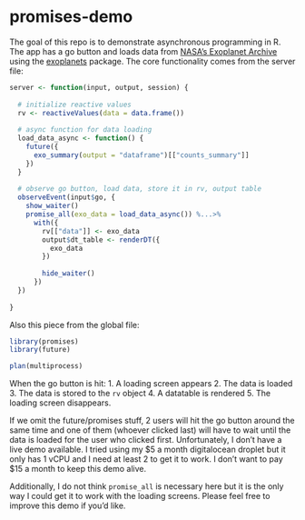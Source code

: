 
<!-- README.md is generated from README.Rmd. Please edit that file -->

# promises-demo

<!-- badges: start -->

<!-- badges: end -->

The goal of this repo is to demonstrate asynchronous programming in R.
The app has a go button and loads data from [NASA’s Exoplanet
Archive](https://exoplanetarchive.ipac.caltech.edu/) using the
[exoplanets](https://github.com/tyluRp/exoplanets) package. The core
functionality comes from the server file:

``` r
server <- function(input, output, session) {
  
  # initialize reactive values
  rv <- reactiveValues(data = data.frame())
  
  # async function for data loading
  load_data_async <- function() {
    future({ 
      exo_summary(output = "dataframe")[["counts_summary"]] 
    })
  }
  
  # observe go button, load data, store it in rv, output table
  observeEvent(input$go, {
    show_waiter()
    promise_all(exo_data = load_data_async()) %...>%
      with({
        rv[["data"]] <- exo_data
        output$dt_table <- renderDT({
          exo_data
        })
        
        hide_waiter()
      })
  })
  
}
```

Also this piece from the global file:

``` r
library(promises)
library(future)

plan(multiprocess)
```

When the go button is hit: 1. A loading screen appears 2. The data is
loaded 3. The data is stored to the `rv` object 4. A datatable is
rendered 5. The loading screen disappears.

If we omit the future/promises stuff, 2 users will hit the go button
around the same time and one of them (whoever clicked last) will have to
wait until the data is loaded for the user who clicked first.
Unfortunately, I don’t have a live demo available. I tried using my $5 a
month digitalocean droplet but it only has 1 vCPU and I need at least 2
to get it to work. I don’t want to pay $15 a month to keep this demo
alive.

Additionally, I do not think `promise_all` is necessary here but it is
the only way I could get it to work with the loading screens. Please
feel free to improve this demo if you’d like.
